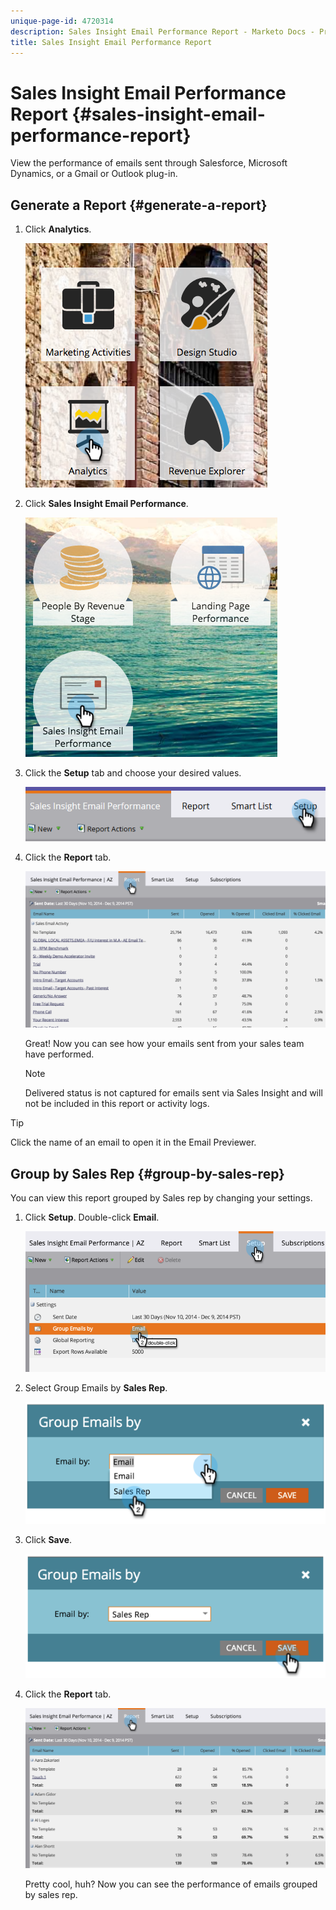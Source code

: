 ```yaml
---
unique-page-id: 4720314
description: Sales Insight Email Performance Report - Marketo Docs - Product Documentation
title: Sales Insight Email Performance Report
---
```


# Sales Insight Email Performance Report {#sales-insight-email-performance-report}

View the performance of emails sent through Salesforce, Microsoft Dynamics, or a Gmail or Outlook plug-in.

## Generate a Report {#generate-a-report}

1. Click **Analytics**.

   ![](assets/mainnav-analyticshand-small.png)

1. Click **Sales Insight Email Performance**.

   ![](assets/analytics-salesemailreporthand.png)

1. Click the **Setup** tab and choose your desired values.

   ![](assets/three.png)

1. Click the **Report** tab.

   ![](assets/image2014-12-9-12-3a5-3a35.png)

   Great! Now you can see how your emails sent from your sales team have performed.

   >[!NOTE]
   >
   >Delivered status is not captured for emails sent via Sales Insight and will not be included in this report or activity logs.

>[!TIP]
>
>Click the name of an email to open it in the Email Previewer.

## Group by Sales Rep {#group-by-sales-rep}

You can view this report grouped by Sales rep by changing your settings.

1. Click **Setup**. Double-click **Email**.

   ![](assets/image2014-12-9-12-3a12-3a19.png)

1. Select Group Emails by **Sales Rep**.

   ![](assets/image2014-12-9-12-3a16-3a42.png)

1. Click **Save**.

   ![](assets/image2014-12-9-12-3a17-3a39.png)

1. Click the **Report** tab.

   ![](assets/image2014-12-9-12-3a19-3a7.png)

   Pretty cool, huh? Now you can see the performance of emails grouped by sales rep.

